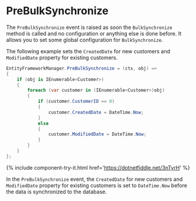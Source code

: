 # PreBulkSynchronize

The `PreBulkSynchronize` event is raised as soon the `BulkSynchronize` method is called and no configuration or anything else is done before. It allows you to set some global configuration for `BulkSynchronize`. 

The following example sets the `CreatedDate` for new customers and `ModifiedDate` property for existing customers.

```csharp
EntityFrameworkManager.PreBulkSynchronize = (ctx, obj) =>
{
    if (obj is IEnumerable<Customer>)
    {
        foreach (var customer in (IEnumerable<Customer>)obj)
        {
            if (customer.CustomerID == 0)
            {
                customer.CreatedDate = DateTime.Now;
            }
            else
            {
                customer.ModifiedDate = DateTime.Now;
            }
        }
    }
};
```

{% include component-try-it.html href='https://dotnetfiddle.net/3nTyrH' %}

In the `PreBulkSynchronize` event, the `CreatedDate` for new customers and `ModifiedDate` property for existing customers is set to `DateTime.Now` before the data is synchronized to the database.
